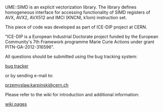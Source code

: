 UME::SIMD is an explicit vectorization library. The library defines homogeneous interface for accessing functionality of SIMD registers of AVX, AVX2, AVX512 and IMCI (KNCNI, k1om) instruction set. 

This piece of code was developed as part of ICE-DIP project at CERN.

 "ICE-DIP is a European Industrial Doctorate project funded by the 
 European Community's 7th Framework programme Marie Curie Actions under grant
 PITN-GA-2012-316596".

 All questions should be submitted using the bug tracking system:

[bug tracker](https://bitbucket.org/edanor/umesimd/issues?status=new&status=open)
 
or by sending e-mail to:

przemyslaw.karpinski@cern.ch

Please refer to the wiki for introduction and additional information:

[wiki pages](https://bitbucket.org/edanor/umesimd/wiki/Home)